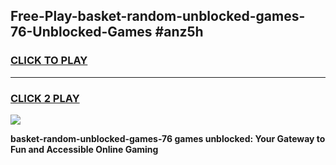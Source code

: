 
## Free-Play-basket-random-unblocked-games-76-Unblocked-Games #anz5h
<h3>
<a href="https://news.freeplayer.one?title=basket-random-unblocked-games-76&ref=8M">CLICK TO PLAY</a></h3>
<hr>

<h3>
<a href="https://news.freeplayer.one?title=basket-random-unblocked-games-76&ref=8M">CLICK 2 PLAY</a>
  
</h3>

<a href="https://news.freeplayer.one?title=basket-random-unblocked-games-76&ref=8M"><img src="https://clearcache.store/games.png"></a>


**basket-random-unblocked-games-76 games unblocked: Your Gateway to Fun and Accessible Online Gaming**
